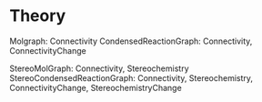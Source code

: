 # Theory


Molgraph: Connectivity
CondensedReactionGraph: Connectivity, ConnectivityChange

StereoMolGraph: Connectivity, Stereochemistry
StereoCondensedReactionGraph: Connectivity, Stereochemistry, ConnectivityChange, StereochemistryChange

